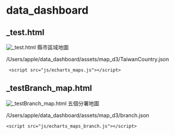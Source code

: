 # data_dashboard
 

## _test.html
![_test.html](https://assets.codepen.io/2845599/taiwan001.png "縣市區域地圖")
縣市區域地圖

/Users/apple/data_dashboard/assets/map_d3/TaiwanCountry.json

```
 <script src="js/echarts_maps.js"></script>
```

## _testBranch_map.html
![_testBranch_map.html](https://assets.codepen.io/2845599/taiwan002.png "五個分署地圖")
五個分署地圖

/Users/apple/data_dashboard/assets/map_d3/branch.json

```
<script src="js/echarts_maps_branch.js"></script>
```
